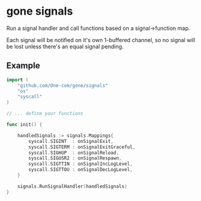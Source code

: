 # gone signals

Run a signal handler and call functions based on a signal->function map.

Each signal will be notified on it's own 1-buffered channel, so no signal will
be lost unless there's an equal signal pending.

## Example

```go
import (
	"github.com/One-com/gone/signals"
    "os"
	"syscall"
)

// ... define your functions

func init() {

    handledSignals := signals.Mappings{
        syscall.SIGINT  : onSignalExit,
		syscall.SIGTERM : onSignalExitGraceful,
		syscall.SIGHUP  : onSignalReload,
		syscall.SIGUSR2 : onSignalRespawn,
		syscall.SIGTTIN : onSignalIncLogLevel,
		syscall.SIGTTOU : onSignalDecLogLevel,
	}

	signals.RunSignalHandler(handledSignals)
}
```
